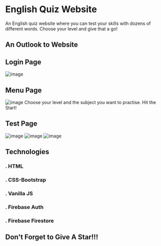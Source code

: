 # English Quiz Website

An English quiz website where you can test your skills with dozens of different words. Choose your level and give that a go!

## An Outlook to Website


## Login Page
![image](https://github.com/berkayblm/Quiz_Website/assets/73589879/df267f26-75f3-48ff-a359-b8baf53b2fd5)
## Menu Page
![image](https://github.com/berkayblm/Quiz_Website/assets/73589879/280dc258-a4e0-4348-a02f-a17529b596a7)
Choose your level and the subject you want to practise. Hit the Start!
## Test Page
![image](https://github.com/berkayblm/Quiz_Website/assets/73589879/f5313093-11c3-4775-b78d-99cc4a16ef58)
![image](https://github.com/berkayblm/Quiz_Website/assets/73589879/0889fa1c-cfcb-4fba-a1c8-443952b3afb7)
![image](https://github.com/berkayblm/Quiz_Website/assets/73589879/07dc10ae-c9ad-4ea3-8f9a-dfbd536cf1ae)

## Technologies
### . HTML
### . CSS-Bootstrap
### . Vanilla JS
### . Firebase Auth
### . Firebase Firestore

##
##
## Don't Forget to Give A Star!!!

